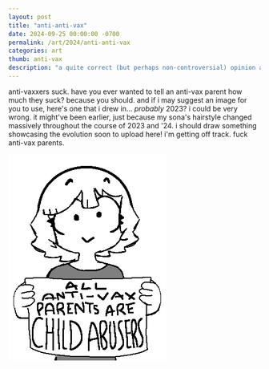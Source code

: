 ```yaml
---
layout: post
title: "anti-anti-vax"
date: 2024-09-25 00:00:00 -0700
permalink: /art/2024/anti-anti-vax
categories: art
thumb: anti-vax
description: "a quite correct (but perhaps non-controversial) opinion about vaccinating your children from an unknown point of time! usually i don't like to be so overt with my statements anymore... at least in art form. (more retroactive launch content art!)"
---
```

anti-vaxxers suck. have you ever wanted to tell an anti-vax parent how much they suck? because you should. and if i may suggest an image for you to use, here's one that i drew in... *probably* 2023? i could be very wrong. it might've been earlier, just because my sona's hairstyle changed massively throughout the course of 2023 and '24. i should draw something showcasing the evolution soon to upload here! i'm getting off track. fuck anti-vax parents.

![all anti-vax parents are child abusers](/img/art/anti-vax.png)